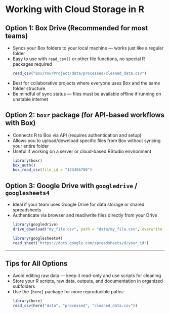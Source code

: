 # Working with Cloud Storage in R

## Option 1: Box Drive (Recommended for most teams)
- Syncs your Box folders to your local machine — works just like a regular folder
- Easy to use with `read_csv()` or other file functions, no special R packages required  
  ```r
  read_csv("Box/YourProject/data/processed/cleaned_data.csv")
  ```
- Best for collaborative projects where everyone uses Box and the same folder structure
- Be mindful of sync status — files must be available offline if running on unstable internet

## Option 2: `boxr` package (for API-based workflows with Box)
- Connects R to Box via API (requires authentication and setup)
- Allows you to upload/download specific files from Box without syncing your entire folder
- Useful if working on a server or cloud-based RStudio environment  
  ```r
  library(boxr)
  box_auth()
  box_read_csv(file_id = "123456789")
  ```

## Option 3: Google Drive with `googledrive` / `googlesheets4`
- Ideal if your team uses Google Drive for data storage or shared spreadsheets
- Authenticate via browser and read/write files directly from your Drive  
  ```r
  library(googledrive)
  drive_download("my_file.csv", path = "data/my_file.csv", overwrite = TRUE)

  library(googlesheets4)
  read_sheet("https://docs.google.com/spreadsheets/d/your_id")
  ```

---

## Tips for All Options
- Avoid editing raw data — keep it read-only and use scripts for cleaning
- Store your R scripts, raw data, outputs, and documentation in organized subfolders
- Use the `{here}` package for more reproducible paths:  
  ```r
  library(here)
  read_csv(here("data", "processed", "cleaned_data.csv"))
  ```

